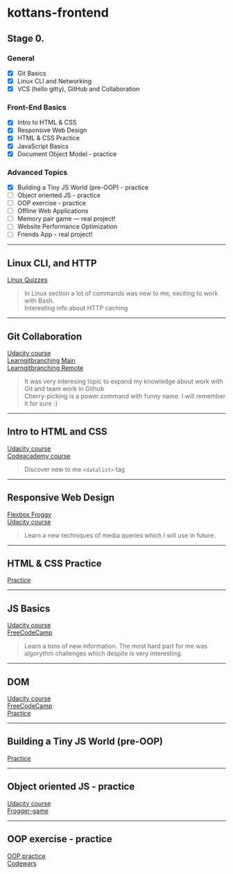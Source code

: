 # kottans-frontend
## Stage 0.

### General
- [X] Git Basics
- [X] Linux CLI and Networking
- [X] VCS (hello gitty), GitHub and Collaboration

### Front-End Basics
- [X] Intro to HTML & CSS
- [X] Responsive Web Design
- [X] HTML & CSS Practice
- [X] JavaScript Basics
- [X] Document Object Model - practice

### Advanced Topics
- [X] Building a Tiny JS World (pre-OOP) - practice
- [ ] Object oriented JS - practice
- [ ] OOP exercise - practice
- [ ] Offline Web Applications
- [ ] Memory pair game — real project!
- [ ] Website Performance Optimization
- [ ] Friends App - real project!

---

## Linux CLI, and HTTP 
[Linux Quizzes](task_linux_cli/Linux_quiz.png)
> In Linux section a lot of commands was new to me, exciting to work with Bash. \
> Interesting info about HTTP caching
---

## Git Collaboration
[Udacity course](task_git_collaboration/GitHub_Collaboration.jpg) \
[Learngitbranching Main](task_git_collaboration/learngitbranching_main.jpg) \
[Learngitbranching Remote](task_git_collaboration/learngitbranching_remote.jpg) 
> It was very interesing topic to expand my knowledge about work with Git and team work in Github \
> Cherry-picking is a power command with funny name. I will remember it for sure :)
---

## Intro to HTML and CSS
[Udacity course](task_html_css_intro/Intro_html_css_Udacity.png) \
[Codeacademy course](task_html_css_intro/HTML_Codeacademy.jpg) 
> Discover new to me `<datalist>` tag
---

## Responsive Web Design
[Flexbox Froggy](task_responsive_web_design/Flexbox_froggy.jpg) \
[Udacity course](task_responsive_web_design/Udacity_course.jpg) 
> Learn a new techniques of media queries which I will use in future.
---

## HTML & CSS Practice
[Practice](https://github.com/kasionio/html-css-popup)

---
## JS Basics
[Udacity course](task_js_basics/Udacity_course.jpg) \
[FreeCodeCamp](task_js_basics/freecodecamp_JS.png) 
> Learn a tons of new information. The most hard part for me was algorythm challenges which despite is very interesting. 

---
## DOM
[Udacity course](task_js_dom/DOM_Udacity.png) \
[FreeCodeCamp](task_js_dom/freecodecamp_Algorithm_Scripting_Challenges.jpg) \
[Practice](https://github.com/kasionio/js-dom)

---
## Building a Tiny JS World (pre-OOP)
[Practice](https://github.com/kasionio/frontend-2021-homeworks/tree/a-tiny-js-world/submissions/kasionio/a-tiny-JS-world/index.js)

 ---
 ## Object oriented JS - practice
 [Udacity course](task_js_oop/OOP_Udacity.png) \
 [Frogger-game](https://github.com/kasionio/frontend-nanodegree-arcade-game/blob/frogger-game/js/app.js)
 
 ---
 ## OOP exercise - practice
 [OOP practice](https://github.com/kasionio/a-tiny-JS-world/blob/gh-pages/index.js) \
 [Codewars](https://www.codewars.com/users/kasionio/stats)
 
